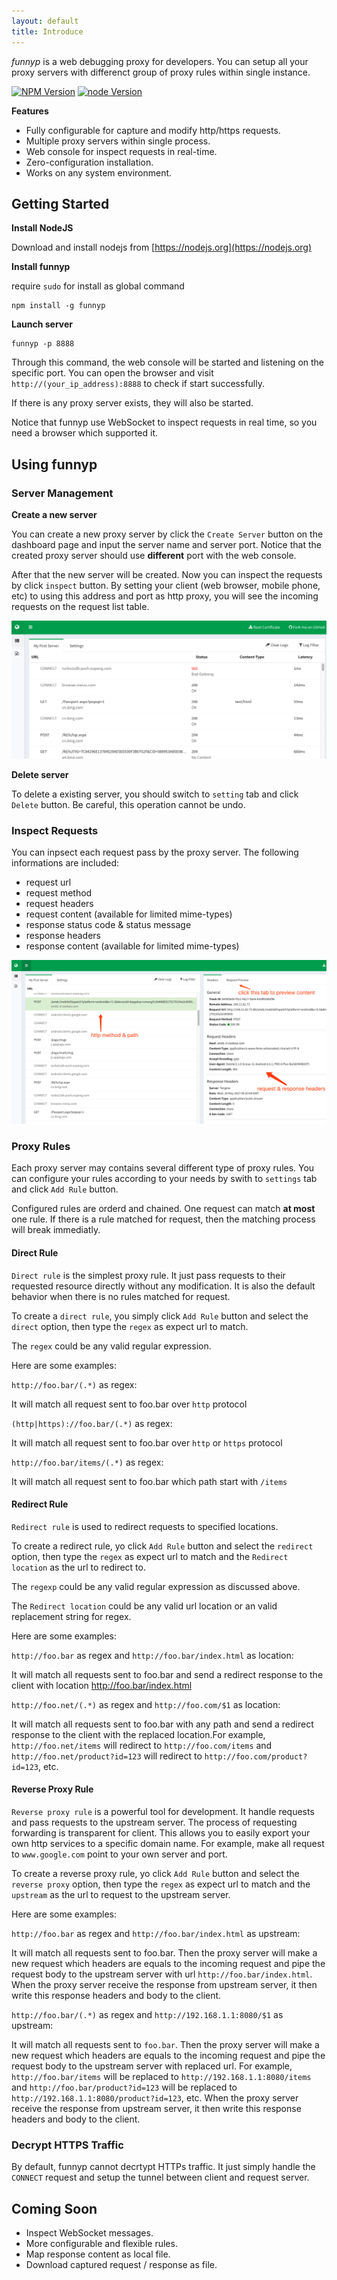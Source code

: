 ```yaml
---
layout: default
title: Introduce
---
```


_funnyp_ is a web debugging proxy for developers. You can setup all your proxy servers with differenct group of  proxy rules within single instance.


[![NPM Version](https://img.shields.io/npm/v/npm.svg?style=flat-square)](https://npmjs.org/package/funnyp)
[![node Version](https://img.shields.io/badge/node->=4.0.0-brightgreen.svg?style=flat-square)](http://nodejs.org/download/)


**Features**

* Fully configurable for capture and modify http/https requests.
* Multiple proxy servers within single process.
* Web console for inspect requests in real-time.
* Zero-configuration installation.
* Works on any system environment.

## Getting Started

**Install NodeJS**

Download and install nodejs from [https://nodejs.org](https://nodejs.org)

**Install funnyp**

require `sudo` for install as global command

    npm install -g funnyp

**Launch server**

```
funnyp -p 8888
```

Through this command, the web console will be started and listening on the specific port.
You can open the browser and visit `http://(your_ip_address):8888` to check if start successfully.

If there is any proxy server exists, they will also be started.

Notice that funnyp use WebSocket to inspect requests in real time, so you need a browser which supported it.

## Using funnyp

### Server Management

**Create a new server**

You can create a new proxy server by click the `Create Server` button on the dashboard page and input the server name and server port. Notice that the created proxy server should use **different** port with the web console.

After that the new server will be created. Now you can inspect the requests by click `inspect` button. By setting your client (web browser, mobile phone, etc) to using this address and port as http proxy, you will see the incoming requests on the request list table.

![requests](images/request_table.png)

**Delete server**

To delete a existing server, you should switch to `setting` tab and click `Delete` button. Be careful, this operation cannot be undo.

### Inspect Requests

You can inpsect each request pass by the proxy server. The following informations are included:

* request url
* request method
* request headers
* request content (available for limited mime-types)
* response status code & status message
* response headers
* response content (available for limited mime-types)

![inspect request](images/inspect_request.png)


### Proxy Rules

Each proxy server may contains several different type of proxy rules. You can configure your rules according to your needs by swith to `settings` tab and click `Add Rule` button.

Configured rules are orderd and chained. One request can match **at most** one rule. If there is a rule matched for request, then the matching process will break immediatly.

#### Direct Rule

`Direct rule` is the simplest proxy rule. It just pass requests to their requested resource directly without any modification. It is also the default behavior when there is no rules matched for request.

To create a `direct rule`, you simply click `Add Rule` button and select the `direct` option, then type the `regex` as expect url to match. 

The `regex` could be any valid regular expression. 

Here are some examples:

`http://foo.bar/(.*)` as regex: 

It will match all request sent to foo.bar over `http` protocol

`(http|https)://foo.bar/(.*)` as regex: 

It will match all request sent to foo.bar over `http` or `https` protocol

`http://foo.bar/items/(.*)` as regex:

It will match all request sent to foo.bar which path start with `/items`

#### Redirect Rule

`Redirect rule` is used to redirect requests to specified locations.

To create a redirect rule, yo click `Add Rule` button and select the `redirect` option, then type the `regex` as expect url to match and the `Redirect location` as the url to redirect to.

The `regexp` could be any valid regular expression as discussed above.

The `Redirect location` could be any valid url location or an valid replacement string for regex. 

Here are some examples:

`http://foo.bar` as regex and `http://foo.bar/index.html` as location: 

It will match all requests sent to foo.bar and send a redirect response to the client with location http://foo.bar/index.html

`http://foo.net/(.*)` as regex and `http://foo.com/$1` as location: 

It will match all requests sent to foo.bar with any path and send a redirect response to the client with the replaced location.For example, `http://foo.net/items` will redirect to `http://foo.com/items` and `http://foo.net/product?id=123` will redirect to `http://foo.com/product?id=123`, etc.

#### Reverse Proxy Rule

`Reverse proxy rule` is a powerful tool for development. It handle requests and pass requests to the upstream server. The process of requesting forwarding is transparent for client. This allows you to easily export your own http services to a specific domain name. For example, make all request to `www.google.com` point to your own server and port.

To create a reverse proxy rule, yo click `Add Rule` button and select the `reverse proxy` option, then type the `regex` as expect url to match and the `upstream` as the url to request to the upstream server.

Here are some examples:

`http://foo.bar` as regex and `http://foo.bar/index.html` as upstream: 

It will match all requests sent to foo.bar. Then the proxy server will make a new request which headers are equals to the incoming request and pipe the request  body to the upstream server with url `http://foo.bar/index.html`.  When the proxy server receive the response from upstream server, it then write this response headers and body to the client.

`http://foo.bar/(.*)` as regex and `http://192.168.1.1:8080/$1` as upstream: 

It will match all requests sent to `foo.bar`. Then the proxy server will make a new request which headers are equals to the incoming request and pipe the request body to the upstream server with replaced url. For example, `http://foo.bar/items` will be replaced to `http://192.168.1.1:8080/items` and `http://foo.bar/product?id=123` will be replaced to `http://192.168.1.1:8080/product?id=123`, etc. When the proxy server receive the response from upstream server, it then write this response headers and body to the client.

### Decrypt HTTPS Traffic

By default, funnyp cannot decrtypt HTTPs traffic. It just simply handle the `CONNECT` request and setup the tunnel between client and request server.



## Coming Soon

* Inspect WebSocket messages.
* More configurable and flexible rules.
* Map response content as local file.
* Download captured request / response as file.

